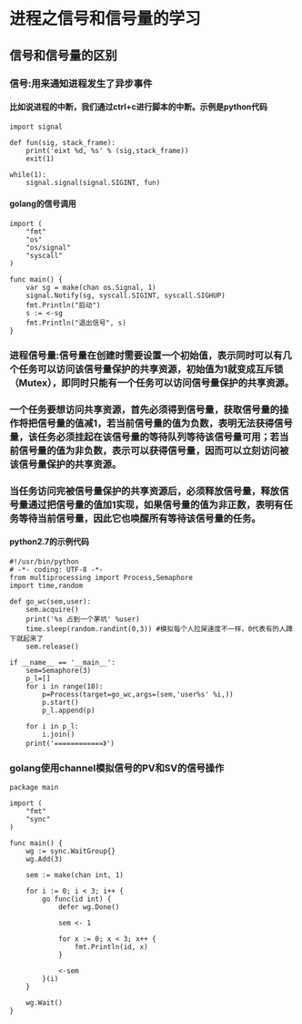 # 进程之信号和信号量的学习

## 信号和信号量的区别


### 信号:用来通知进程发生了异步事件

#### 比如说进程的中断，我们通过ctrl+c进行脚本的中断。示例是python代码

```
import signal

def fun(sig, stack_frame):
    print('eixt %d, %s' % (sig,stack_frame))
    exit(1)

while(1):
    signal.signal(signal.SIGINT, fun)
```

#### golang的信号调用

```
import (
	"fmt"
	"os"
	"os/signal"
	"syscall"
)

func main() {
	var sg = make(chan os.Signal, 1)
	signal.Notify(sg, syscall.SIGINT, syscall.SIGHUP)
	fmt.Println("启动")
	s := <-sg
	fmt.Println("退出信号", s)
}
```

### 进程信号量:信号量在创建时需要设置一个初始值，表示同时可以有几个任务可以访问该信号量保护的共享资源，初始值为1就变成互斥锁（Mutex），即同时只能有一个任务可以访问信号量保护的共享资源。
### 一个任务要想访问共享资源，首先必须得到信号量，获取信号量的操作将把信号量的值减1，若当前信号量的值为负数，表明无法获得信号量，该任务必须挂起在该信号量的等待队列等待该信号量可用；若当前信号量的值为非负数，表示可以获得信号量，因而可以立刻访问被该信号量保护的共享资源。
### 当任务访问完被信号量保护的共享资源后，必须释放信号量，释放信号量通过把信号量的值加1实现，如果信号量的值为非正数，表明有任务等待当前信号量，因此它也唤醒所有等待该信号量的任务。

#### python2.7的示例代码
```
#!/usr/bin/python
# -*- coding: UTF-8 -*- 
from multiprocessing import Process,Semaphore
import time,random

def go_wc(sem,user):
    sem.acquire()
    print('%s 占到一个茅坑' %user)
    time.sleep(random.randint(0,3)) #模拟每个人拉屎速度不一样，0代表有的人蹲下就起来了
    sem.release()

if __name__ == '__main__':
    sem=Semaphore(3)
    p_l=[]
    for i in range(10):
        p=Process(target=go_wc,args=(sem,'user%s' %i,))
        p.start()
        p_l.append(p)

    for i in p_l:
        i.join()
    print('============》')
```

### golang使用channel模拟信号的PV和SV的信号操作

```
package main

import (
	"fmt"
	"sync"
)

func main() {
	wg := sync.WaitGroup{}
	wg.Add(3)

	sem := make(chan int, 1)

	for i := 0; i < 3; i++ {
		go func(id int) {
			defer wg.Done()

			sem <- 1

			for x := 0; x < 3; x++ {
				fmt.Println(id, x)
			}

			<-sem
		}(i)
	}

	wg.Wait()
}
```